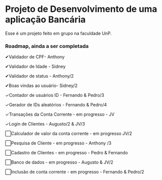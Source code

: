# Projeto de Desenvolvimento de uma aplicação Bancária
Esse é um projeto feito em grupo na faculdade UnP.

### Roadmap, ainda a ser completada
✔Validador de CPF- Anthony

✔Validador de Idade - Sidney

✔Validador de status - Anthony/2

✔Boas vindas ao usuário- Sidney/2

✓Contador de usuários ID - Fernando & Pedro/3

✓Gerador de IDs aleatórios - Fernando & Pedro/4

✓Transações da Conta Corrente - em progresso - JV

✓Login de Clientes - Augusto/2 & JV/3

⬜Calculador de valor da conta corrente - em progresso JV/2

⬜Pesquisa de Cliente - em progresso - Anthony /3

⬜Cadastro de Clientes - em progresso - Pedro & Fernando

⬜Banco de dados - em progresso - Augusto & JV/2

⬜Inclusão de conta corrente - em progresso - Fernando & Pedro/2

